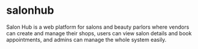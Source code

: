 # salonhub
Salon Hub is a web platform for salons and beauty parlors where vendors can create and manage their shops, users can view salon details and book appointments, and admins can manage the whole system easily.
